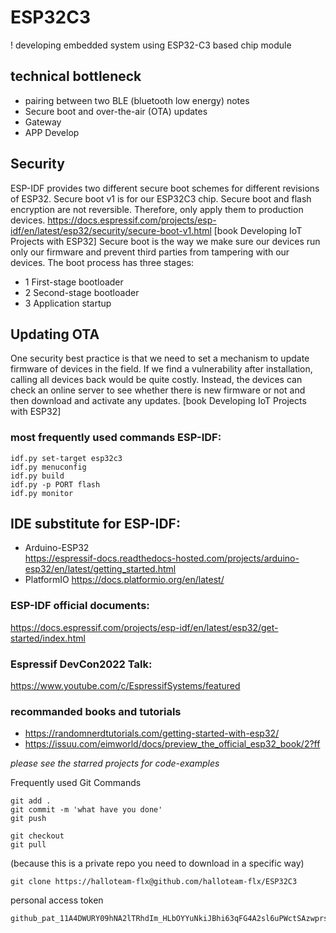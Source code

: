 # ESP32C3
! developing embedded system using ESP32-C3 based chip module

## technical bottleneck
* pairing between two BLE (bluetooth low energy) notes
* Secure boot and over-the-air (OTA) updates
* Gateway
* APP Develop

## Security
ESP-IDF provides two different secure boot schemes for different revisions of ESP32. Secure boot v1 is for our ESP32C3 chip. 
Secure boot and flash encryption are not reversible. Therefore, only apply them to production devices.
https://docs.espressif.com/projects/esp-idf/en/latest/esp32/security/secure-boot-v1.html
[book Developing IoT Projects with ESP32]
Secure boot is the way we make sure our devices run only our firmware and prevent third parties from tampering with our devices.
The boot process has three stages:
* 1 First-stage bootloader
* 2 Second-stage bootloader
* 3 Application startup


## Updating OTA
One security best practice is that we need to set a mechanism to update firmware of devices in the field. If we find a vulnerability after installation, calling all devices back would be quite costly. Instead, the devices can check an online server to see whether there is new firmware or not and then download and activate any updates. [book Developing IoT Projects with ESP32]

### most frequently used commands ESP-IDF:
```
idf.py set-target esp32c3
idf.py menuconfig
idf.py build
idf.py -p PORT flash
idf.py monitor
```


## IDE substitute for ESP-IDF:
* Arduino-ESP32  
https://espressif-docs.readthedocs-hosted.com/projects/arduino-esp32/en/latest/getting_started.html
* PlatformIO 
https://docs.platformio.org/en/latest/


### ESP-IDF official documents:
https://docs.espressif.com/projects/esp-idf/en/latest/esp32/get-started/index.html

### Espressif DevCon2022 Talk:
https://www.youtube.com/c/EspressifSystems/featured


### recommanded books and tutorials
* https://randomnerdtutorials.com/getting-started-with-esp32/
* https://issuu.com/eimworld/docs/preview_the_official_esp32_book/2?ff



_please see the starred projects for code-examples_


Frequently used Git Commands
```
git add .
git commit -m 'what have you done'
git push

git checkout 
git pull
```

(because this is a private repo you need to download in a specific way)
```
git clone https://halloteam-flx@github.com/halloteam-flx/ESP32C3
```
personal access token 
```
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
```
